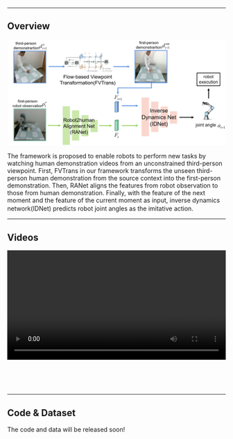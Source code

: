 
----

## Overview


![](./img/align.png "")

The framework is proposed to enable robots to perform new tasks by watching human demonstration videos from an unconstrained third-person viewpoint. First, FVTrans in our framework transforms the unseen third-person human demonstration from the source context into the first-person demonstration. Then, RANet aligns the features from robot observation to those from human demonstration. Finally, with the feature of the next moment and the feature of the current moment as input, inverse dynamics network(IDNet) predicts robot joint angles as the imitative action.
　
&nbsp; 

----

## Videos

<div>
		<video  width="100%" controls>
		  <source src="./video/video.mp4" type="video/mp4">
		</video>

	
</div>

&nbsp; 

&nbsp; 

----

## Code & Dataset

The code and data will be released soon!

&nbsp; 

&nbsp; 
　
----

&nbsp;

